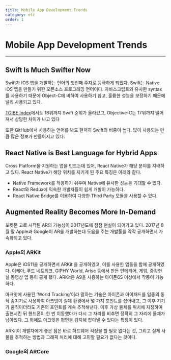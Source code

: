 ```yaml
---
title: Mobile App Development Trends
category: etc
order: 1
---
```


# Mobile App Development Trends

-----------
## Swift Is Much Swifter Now

Swift가 IOS 앱을 개발하는 언어의 첫번째 주자로 등극하게 되었다. Swift는 Native iOS 앱을 만들기 위한 오픈소스 프로그래밍 언어이다. 자바스크립트와 유사한 syntax를 사용하기 때문에 Object-C에 비하여 사용하기 쉽고, 훌륭한 성능을 보장하기 때문에 널리 사용되고 있다.

[TOIBE Index](https://www.tiobe.com/tiobe-index/)에서도 16위까지 Swift 순위가 올라갔고, Objective-C는 17위까지 떨어져서 상당한 차이가 나고 있다

또한 GitHub에서 사용하는 언어를 봐도 현저히 Swift의 비중이 높다. 많이 사용되는 만큼 많은 정보가 만들어지고 있다.

## React Native is Best Language for Hybrid Apps

Cross Platform을 지원하는 앱을 만드는데 있어, React Native가 해당 분야를 지배하고 있다. React Native가 해당 위치를 지키게 된 주요 특징은 아래와 같다.

- Native Framework를 적용하기 쉬우며 Native에 유사한 성능을 기대할 수 있다.
- React와 Redux에 익숙한 개발자들이 쉽게 개발이 가능하다.
- React Native Bridge를 이용하여 다양한 Third Party 모듈을 사용할 수 있다.

## Augmented Reality Becomes More In-Demand

포켓몬 고로 시작된 AR의 가능성이 2017년도에 점점 현실이 되어가고 있다. 2017년 8월 말 Apple과 Google이 AR을 개발하는데 도움을 주는 개발툴을 각각 공개하면서 가속화되고 있다.

### Apple의 ARKit

Apple은 iOS11을 공개하면서 ARKit 을 공개하였고, 이를 사용한 앱들을 함께 공개하였다. 이케아, 푸드 네트워크, GIPHY World, Arise 등에서 만든 인테리어, 게임, 증강현실 동영상 앱 등이 공개 됐다. ARKit은 A9을 사용하는 아이폰6S 이상에서 작동이 가능하다.

아크잇에 사용된 'World Tracking'이라 말하는 기술은 아이폰과 아이패드를 일종의 동작 감지기로 사용하여 아크잇이 실제 환경에서 몇 가지 포인트를 잡아내고, 그 이후 기기가 움직이더라도 기존의 포인트를 계속 추적해낸다. 이후 가상 물체를 위치에 지정하여 출현시킨 뒤 핸드폰이 한 번 이동했다가 다시 그 자리를 비추면 정확히 그 자리에 물체가 남아있다. 그 외에도 아크잇은 평면을 감지해 잡아낼 수 있다는 특징이 있다.

ARKit이 개발자에게 좋은 점은 바로 하드웨어 걱정을 할 필요 없다는 것, 그리고 실제 사물을 추적하는 방법과 그래픽 처리에 대해 고민할 필요가 없다는 것이다.

### Google의 ARCore